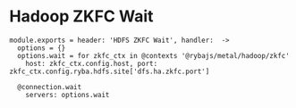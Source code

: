 
# Hadoop ZKFC Wait

    module.exports = header: 'HDFS ZKFC Wait', handler:  ->
      options = {}
      options.wait = for zkfc_ctx in @contexts '@rybajs/metal/hadoop/zkfc'
        host: zkfc_ctx.config.host, port: zkfc_ctx.config.ryba.hdfs.site['dfs.ha.zkfc.port']

      @connection.wait
        servers: options.wait
